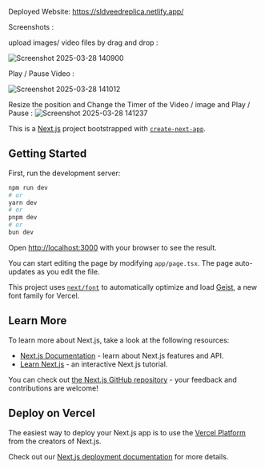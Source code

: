 
Deployed Website: https://sldveedreplica.netlify.app/

Screenshots :

upload images/ video files by drag and drop :

![Screenshot 2025-03-28 140900](https://github.com/user-attachments/assets/cc3955ab-69a4-4a74-8c18-5810fae9fe6c)

Play / Pause Video :

![Screenshot 2025-03-28 141012](https://github.com/user-attachments/assets/774a1907-4b64-473e-910e-65a88fb688ed)

Resize the position and Change the Timer of the Video / image and Play / Pause :
![Screenshot 2025-03-28 141237](https://github.com/user-attachments/assets/3406bfa9-c19b-4c60-9f16-227690046906)


This is a [Next.js](https://nextjs.org) project bootstrapped with [`create-next-app`](https://nextjs.org/docs/app/api-reference/cli/create-next-app).

## Getting Started

First, run the development server:

```bash
npm run dev
# or
yarn dev
# or
pnpm dev
# or
bun dev
```

Open [http://localhost:3000](http://localhost:3000) with your browser to see the result.

You can start editing the page by modifying `app/page.tsx`. The page auto-updates as you edit the file.

This project uses [`next/font`](https://nextjs.org/docs/app/building-your-application/optimizing/fonts) to automatically optimize and load [Geist](https://vercel.com/font), a new font family for Vercel.

## Learn More

To learn more about Next.js, take a look at the following resources:

- [Next.js Documentation](https://nextjs.org/docs) - learn about Next.js features and API.
- [Learn Next.js](https://nextjs.org/learn) - an interactive Next.js tutorial.

You can check out [the Next.js GitHub repository](https://github.com/vercel/next.js) - your feedback and contributions are welcome!

## Deploy on Vercel

The easiest way to deploy your Next.js app is to use the [Vercel Platform](https://vercel.com/new?utm_medium=default-template&filter=next.js&utm_source=create-next-app&utm_campaign=create-next-app-readme) from the creators of Next.js.

Check out our [Next.js deployment documentation](https://nextjs.org/docs/app/building-your-application/deploying) for more details.
